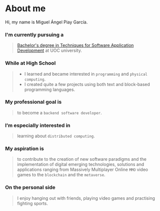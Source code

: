 # About me

Hi, my name is Miguel Ángel Piay García.

### I'm currently pursuing a
> [Bachelor's degree in Techniques for Software Application Development](https://studies.uoc.edu/en/bachelors-degrees/software-development/presentation)
> at UOC university.

### While at High School
> - I learned and became interested in `programming` and `physical computing`.
> - I created quite a few projects using both text and block-based programming languages.

### My professional goal is
> to become a `backend software developer`.

### I’m especially interested in
> learning about `distributed computing`.

### My aspiration is
> to contribute to the creation of new software paradigms and the implementation of digital emerging technologies, solutions and applications ranging from Massively Multiplayer Online `MMO` video games to the `blockchain` and the `metaverse`.

### On the personal side
> I enjoy hanging out with friends, playing video games and practising fighting sports.
